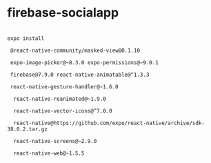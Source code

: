 ﻿# firebase-socialapp
<br>
<code>expo install 
 <br> @react-native-community/masked-view@0.1.10 
  <br> expo-image-picker@~8.3.0 expo-permissions@~9.0.1 
  <br> firebase@7.9.0 react-native-animatable@^1.3.3 
  <br> react-native-gesture-handler@~1.6.0  
 <br>  react-native-reanimated@~1.9.0 
 <br>  react-native-vector-icons@^7.0.0 
 <br>  react-native@https://github.com/expo/react-native/archive/sdk-38.0.2.tar.gz  
 <br>  react-native-screens@~2.9.0 
 <br>  react-native-web@~1.5.5
</code> 
